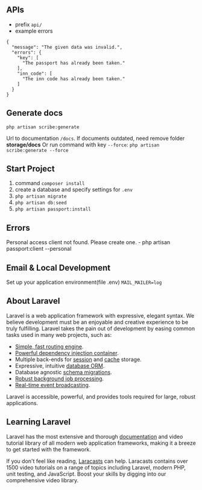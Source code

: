 ## APIs

- prefix `api/`
- example errors

```
{
  "message": "The given data was invalid.",
  "errors": {
    "key": [
      "The passport has already been taken."
    ],
    "inn_code": [
      "The inn code has already been taken."
    ]
  }
}
```

## Generate docs

`php artisan scribe:generate`

Url to documentation `/docs`.
If documents outdated, need remove folder __storage/docs__
Or run command with key `--force`: `php artisan scribe:generate --force`

## Start Project
1. command `composer install`
2. create a database and specify settings for `.env`
3. `php artisan migrate`
4. `php artisan db:seed`
5. `php artisan passport:install`

## Errors

Personal access client not found. Please create one. - php artisan passport:client --personal

## Email & Local Development

Set up your application environment(file .env) `MAIL_MAILER=log`


## About Laravel

Laravel is a web application framework with expressive, elegant syntax. We believe development must be an enjoyable and creative experience to be truly fulfilling. Laravel takes the pain out of development by easing common tasks used in many web projects, such as:

- [Simple, fast routing engine](https://laravel.com/docs/routing).
- [Powerful dependency injection container](https://laravel.com/docs/container).
- Multiple back-ends for [session](https://laravel.com/docs/session) and [cache](https://laravel.com/docs/cache) storage.
- Expressive, intuitive [database ORM](https://laravel.com/docs/eloquent).
- Database agnostic [schema migrations](https://laravel.com/docs/migrations).
- [Robust background job processing](https://laravel.com/docs/queues).
- [Real-time event broadcasting](https://laravel.com/docs/broadcasting).

Laravel is accessible, powerful, and provides tools required for large, robust applications.

## Learning Laravel

Laravel has the most extensive and thorough [documentation](https://laravel.com/docs) and video tutorial library of all modern web application frameworks, making it a breeze to get started with the framework.

If you don't feel like reading, [Laracasts](https://laracasts.com) can help. Laracasts contains over 1500 video tutorials on a range of topics including Laravel, modern PHP, unit testing, and JavaScript. Boost your skills by digging into our comprehensive video library.
